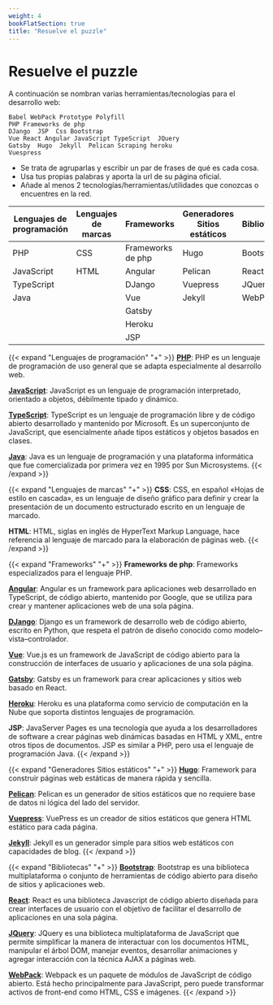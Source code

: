 ```yaml
---
weight: 4
bookFlatSection: true
title: "Resuelve el puzzle"
---
```


# Resuelve el puzzle

A continuación se nombran varias herramientas/tecnologías para el desarrollo web:

```shell
Babel WebPack Prototype Polyfill
PHP Frameworks de php
DJango  JSP  Css Bootstrap 
Vue React Angular JavaScript TypeScript  JQuery
Gatsby  Hugo  Jekyll  Pelican Scraping heroku 
Vuespress
```

- Se trata de agruparlas y escribir un par de frases de qué es cada cosa.
- Usa tus propias palabras y aporta la url de su página oficial.
- Añade al menos 2 tecnologías/herramientas/utilidades que conozcas o encuentres en la red.


| Lenguajes de programación | Lenguajes de marcas    | Frameworks        | Generadores Sitios estáticos | Bibliotecas |
| ------------------------- | --------------------   | ----------------- | ---------------------------- | ----------- |
| PHP                       | CSS                    | Frameworks de php | Hugo                         | Bootstrap   |
| JavaScript                | HTML                   | Angular           | Pelican                      | React       |
| TypeScript                |                        | DJango            | Vuepress                     | JQuery      |
| Java                      |                        | Vue               | Jekyll                       | WebPack     |
|                           |                        | Gatsby            |                              |             |
|                           |                        | Heroku            |                              |             |
|                           |                        | JSP               |                              |             |



{{< expand "Lenguajes de programación" "+" >}}
**[PHP](http://www.php.net)**: 
PHP es un lenguaje de programación de uso general que se adapta especialmente al desarrollo web.

**[JavaScript](https://www.javascript.com/)**: 
JavaScript es un lenguaje de programación interpretado, orientado a objetos, débilmente tipado y dinámico.

**[TypeScript](https://www.typescriptlang.org/)**: 
TypeScript es un lenguaje de programación libre y de código abierto desarrollado y mantenido por Microsoft. Es un superconjunto de JavaScript, que esencialmente añade tipos estáticos y objetos basados en clases.

**[Java](https://www.java.com/es/)**: 
Java es un lenguaje de programación y una plataforma informática que fue comercializada por primera vez en 1995 por Sun Microsystems.
{{< /expand >}}

{{< expand "Lenguajes de marcas" "+" >}}
**CSS**: 
CSS, en español «Hojas de estilo en cascada», es un lenguaje de diseño gráfico para definir y crear la presentación de un documento estructurado escrito en un lenguaje de marcado.

**HTML**: 
HTML, siglas en inglés de HyperText Markup Language, hace referencia al lenguaje de marcado para la elaboración de páginas web.
{{< /expand >}}



{{< expand "Frameworks" "+" >}}
**Frameworks de php**: 
Frameworks especializados para el lenguaje PHP.

**[Angular](https://angular.io/)**: 
Angular es un framework para aplicaciones web desarrollado en TypeScript, de código abierto, mantenido por Google, que se utiliza para crear y mantener aplicaciones web de una sola página.

**[DJango](https://www.djangoproject.com/)**: 
Django es un framework de desarrollo web de código abierto, escrito en Python, que respeta el patrón de diseño conocido como modelo–vista–controlador.

**[Vue](https://vuejs.org/)**: 
Vue.js es un framework de JavaScript de código abierto para la construcción de interfaces de usuario y aplicaciones de una sola página.

**[Gatsby](https://www.gatsbyjs.com/)**: 
Gatsby es un framework para crear aplicaciones y sitios web basado en React.

**[Heroku](https://www.heroku.com/)**: 
Heroku es una plataforma como servicio de computación en la Nube que soporta distintos lenguajes de programación.

**JSP**: 
JavaServer Pages es una tecnología que ayuda a los desarrolladores de software a crear páginas web dinámicas basadas en HTML y XML, entre otros tipos de documentos. JSP es similar a PHP, pero usa el lenguaje de programación Java.
{{< /expand >}}



{{< expand "Generadores Sitios estáticos" "+" >}}
**[Hugo](https://gohugo.io/)**: 
Framework para construir páginas web estáticas de manera rápida y sencilla.

**[Pelican](https://getpelican.com/)**: 
Pelican es un generador de sitios estáticos que no requiere base de datos ni lógica del lado del servidor.

**[Vuepress](https://vuepress.vuejs.org/)**: 
VuePress es un creador de sitios estáticos que genera HTML estático para cada página.

**[Jekyll](https://jekyllrb.com/)**: 
Jekyll es un generador simple para sitios web estáticos con capacidades de blog.
{{< /expand >}}



{{< expand "Bibliotecas" "+" >}}
**[Bootstrap](https://getbootstrap.com/)**: 
Bootstrap es una biblioteca multiplataforma o conjunto de herramientas de código abierto para diseño de sitios y aplicaciones web.

**[React](https://es.reactjs.org/)**: 
React es una biblioteca Javascript de código abierto diseñada para crear interfaces de usuario con el objetivo de facilitar el desarrollo de aplicaciones en una sola página.

**[JQuery](https://jquery.com/)**: 
JQuery es una biblioteca multiplataforma de JavaScript que permite simplificar la manera de interactuar con los documentos HTML, manipular el árbol DOM, manejar eventos, desarrollar animaciones y agregar interacción con la técnica AJAX a páginas web.​

**[WebPack](https://webpack.js.org/)**: 
Webpack es un paquete de módulos de JavaScript de código abierto. Está hecho principalmente para JavaScript, pero puede transformar activos de front-end como HTML, CSS e imágenes.
{{< /expand >}}
